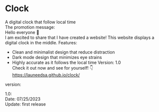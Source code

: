# Clock
A digital clock that follow local time <br />
The promotion message: <br />
Hello everyone 👋 <br />
I am excited to share that I have created a website! 
This website displays a digital clock in the middle.
Features:
- Clean and minimalist design that reduce distraction
- Dark mode design that minimizes eye strains
- Highly accurate as it follows the local time
Version: 1.0 <br />
Check it out now and see for yourself! 👇
https://launeedsa.github.io/clock/

version:

1.0: <br />
Date: 07/25/2023 <br />
Update: first release <br />

